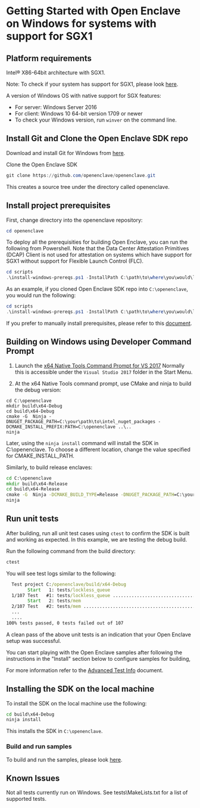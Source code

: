 # Getting Started with Open Enclave on Windows for systems with support for SGX1

## Platform requirements

Intel® X86-64bit architecture with SGX1.

Note: To check if your system has support for SGX1, please look [here](../SGXSupportLevel.md).

A version of Windows OS with native support for SGX features:
- For server: Windows Server 2016
- For client: Windows 10 64-bit version 1709 or newer
- To check your Windows version, run `winver` on the command line.

## Install Git and Clone the Open Enclave SDK repo

Download and install Git for Windows from [here](https://git-scm.com/download/win).

Clone the Open Enclave SDK

```powershell
git clone https://github.com/openenclave/openenclave.git
```

This creates a source tree under the directory called openenclave.

## Install project prerequisites

First, change directory into the openenclave repository:

```powershell
cd openenclave
```

To deploy all the prerequisities for building Open Enclave, you can run the following from Powershell. Note that the Data Center Attestation Primitives (DCAP) Client is not used for attestation on systems which have support for SGX1 without support for Flexible Launch Control (FLC).

```powershell
cd scripts
.\install-windows-prereqs.ps1 -InstallPath C:\path\to\where\you\would\like\to\install\intel_and_dcap_nuget_packages -LaunchConfiguration SGX1 -DCAPClientType None
```

As an example, if you cloned Open Enclave SDK repo into `C:\openenclave`, you would run the following:

```powershell
cd scripts
.\install-windows-prereqs.ps1 -InstallPath C:\path\to\where\you\would\like\to\install\intel_and_dcap_nuget_packages -LaunchConfiguration SGX1 -DCAPClientType None
```

If you prefer to manually install prerequisites, please refer to this [document](WindowsManualInstallPrereqs.md).

## Building on Windows using Developer Command Prompt

1. Launch the [x64 Native Tools Command Prompt for VS 2017](
https://docs.microsoft.com/en-us/dotnet/framework/tools/developer-command-prompt-for-vs)
Normally this is accessible under the `Visual Studio 2017` folder in the Start Menu.

2. At the x64 Native Tools command prompt, use CMake and ninja to build the debug version:

```
cd C:\openenclave
mkdir build\x64-Debug
cd build\x64-Debug
cmake -G  Ninja -DNUGET_PACKAGE_PATH=C:\your\path\to\intel_nuget_packages -DCMAKE_INSTALL_PREFIX:PATH=C:\openenclave ..\..
ninja
```

Later, using the `ninja install` command will install the SDK in C:\openenclave. To choose a different location, change the value specified for CMAKE_INSTALL_PATH.

Similarly, to build release enclaves:

```cmd
cd C:\openenclave
mkdir build\x64-Release
cd build\x64-Release
cmake -G  Ninja -DCMAKE_BUILD_TYPE=Release -DNUGET_PACKAGE_PATH=C:\your\path\to\intel_nuget_packages -DCMAKE_INSTALL_PREFIX:PATH=C:\openenclave ..\..
ninja
```

## Run unit tests

After building, run all unit test cases using `ctest` to confirm the SDK is built and working as expected. In this example, we are testing the debug build.

Run the following command from the build directory:

```cmd
ctest
```

You will see test logs similar to the following:

```cmd
  Test project C:/openenclave/build/x64-Debug
        Start   1: tests/lockless_queue
  1/107 Test   #1: tests/lockless_queue ..................................   Passed    3.49 sec
        Start   2: tests/mem
  2/107 Test   #2: tests/mem .............................................   Passed    0.01 sec
  ...
  ....
100% tests passed, 0 tests failed out of 107
```

A clean pass of the above unit tests is an indication that your Open Enclave setup was successful.

You can start playing with the Open Enclave samples after following the instructions in the "Install" section below to configure samples for building,

For more information refer to the [Advanced Test Info](AdvancedTestInfo.md) document.

## Installing the SDK on the local machine

To install the SDK on the local machine use the following:

```cmd
cd build\x64-Debug
ninja install
```

This installs the SDK in `C:\openenclave`.

### Build and run samples

To build and run the samples, please look [here](/samples/README_Windows.md).

## Known Issues

Not all tests currently run on Windows. See tests\MakeLists.txt for a list of supported tests.
